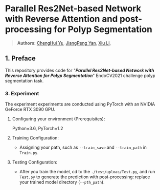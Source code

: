 # Parallel Res2Net-based Network with Reverse Attention and post-processing for Polyp Segmentation

> **Authors:** 
> [ChengHui Yu](), 
> [JiangPeng Yan](orcid=0000-0002-0767-1726),
> [Xiu Li](orcid=0000-0003-0403-1923),

## 1. Preface
This repository provides code for "_**Parallel Res2Net-based Network with Reverse Attention for Polyp Segmentation**_" EndoCV2021 challenge polyp segmentation task. 

### 3. Experiment
The experiment experiments are conducted using PyTorch with an NVIDIA GeForce RTX 3090 GPU.


1. Configuring your environment (Prerequisites):
   
    Python=3.6, 
    PyTorch=1.2
    
    
1. Training Configuration:
    + Assigning your path, such as `--train_save` and `--train_path` in `Train.py`.

1. Testing Configuration:

    + After you train the model, cd to the `./test/uploas/Test.py`, and run `Test.py` to generate the prediction with post-processing: 
    replace your trained model directory (`--pth_path`).


    
    
   


